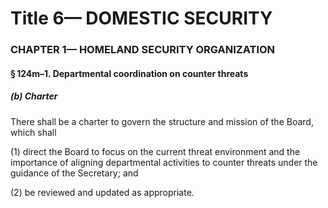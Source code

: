 
# Title 6— DOMESTIC SECURITY
### CHAPTER 1— HOMELAND SECURITY ORGANIZATION
#### § 124m–1. Departmental coordination on counter threats
##### (b) Charter

There shall be a charter to govern the structure and mission of the Board, which shall

(1) direct the Board to focus on the current threat environment and the importance of aligning departmental activities to counter threats under the guidance of the Secretary; and

(2) be reviewed and updated as appropriate.
